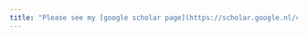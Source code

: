 ```yaml
---
title: "Please see my [google scholar page](https://scholar.google.nl/citations?user=uLHVW9sAAAAJ&hl=en&oi=ao)"
---
```

